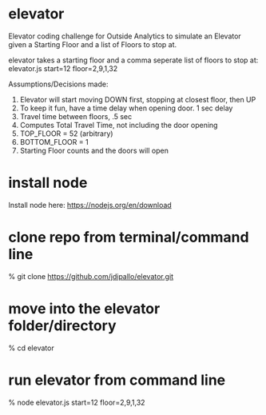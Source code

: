 # elevator
Elevator coding challenge for Outside Analytics to simulate an Elevator given a Starting Floor and a list of Floors to stop at.

elevator takes a starting floor and a comma seperate list of floors to stop at:
elevator.js start=12 floor=2,9,1,32

Assumptions/Decisions made:
1) Elevator will start moving DOWN first, stopping at closest floor, then UP
2) To keep it fun, have a time delay when opening door. 1 sec delay
3) Travel time between floors, .5 sec
4) Computes Total Travel Time, not including the door opening
5) TOP_FLOOR = 52 (arbitrary)
6) BOTTOM_FLOOR = 1
7) Starting Floor counts and the doors will open

# install node
Install node here: https://nodejs.org/en/download

# clone repo from terminal/command line
% git clone https://github.com/jdipallo/elevator.git

# move into the elevator folder/directory
% cd elevator

# run elevator from command line
% node elevator.js start=12 floor=2,9,1,32
